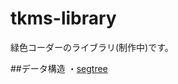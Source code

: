 # tkms-library
緑色コーダーのライブラリ(制作中)です。

##データ構造
・[segtree](https://github.com/tkms0819/tkms-library/blob/main/data%20struct/segtree.cpp)
